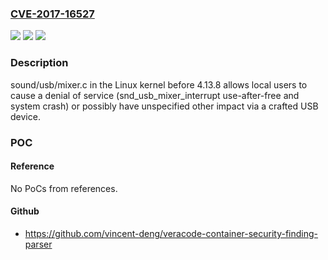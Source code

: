 ### [CVE-2017-16527](https://cve.mitre.org/cgi-bin/cvename.cgi?name=CVE-2017-16527)
![](https://img.shields.io/static/v1?label=Product&message=n%2Fa&color=blue)
![](https://img.shields.io/static/v1?label=Version&message=n%2Fa&color=blue)
![](https://img.shields.io/static/v1?label=Vulnerability&message=n%2Fa&color=brighgreen)

### Description

sound/usb/mixer.c in the Linux kernel before 4.13.8 allows local users to cause a denial of service (snd_usb_mixer_interrupt use-after-free and system crash) or possibly have unspecified other impact via a crafted USB device.

### POC

#### Reference
No PoCs from references.

#### Github
- https://github.com/vincent-deng/veracode-container-security-finding-parser

